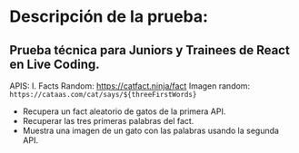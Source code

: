 # Descripción de la prueba:

## Prueba técnica para Juniors y Trainees de React en Live Coding.
APIS:
I.
Facts Random: https://catfact.ninja/fact 
Imagen random: `https://cataas.com/cat/says/${threeFirstWords}` 

- Recupera un fact aleatorio de gatos de la primera API.
- Recuperar las tres primeras palabras del fact.
- Muestra una imagen de un gato con las palabras usando la segunda API.